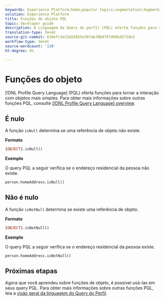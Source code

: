 ```yaml
---
keywords: Experience Platform;home;popular topics;segmentation;Segmentation;Segmentation Service;pql;PQL;Perfil Query Language;object functions;object;
solution: Experience Platform
title: Funções de objeto PQL
topic: developer guide
description: A Linguagem de Query do perfil (PQL) oferta funções para simplificar a interação com objetos.
translation-type: tm+mt
source-git-commit: b3defc3e33a55855e307ab70b9797d985d5719e3
workflow-type: tm+mt
source-wordcount: '138'
ht-degree: 4%

---
```



# Funções do objeto

[!DNL Profile Query Language] (PQL) oferta funções para tornar a interação com objetos mais simples. Para obter mais informações sobre outras funções PQL, consulte [[!DNL Profile Query Language] overview](./overview.md).

## É nulo

A função `isNull` determina se uma referência de objeto não existe.

**Formato**

```sql
{OBJECT}.isNull()
```

**Exemplo**

O query PQL a seguir verifica se o endereço residencial da pessoa não existe.

```sql
person.homeAddress.isNull()
```

## Não é nulo

A função `isNotNull` determina se existe uma referência de objeto.

**Formato**

```sql
{OBJECT}.isNotNull()
```

**Exemplo**

O query PQL a seguir verifica se o endereço residencial da pessoa existe.

```sql
person.homeAddress.isNotNull()
```

## Próximas etapas

Agora que você aprendeu sobre funções de objeto, é possível usá-las em seus query PQL. Para obter mais informações sobre outras funções PQL, leia a [visão geral da linguagem do Query do Perfil](./overview.md).